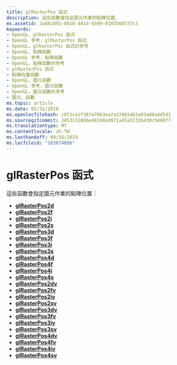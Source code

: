 ```yaml
---
title: glRasterPos 函式
description: 這些函數會指定圖元作業的點陣位置。
ms.assetid: 2a661893-0818-441d-9399-0103560737c3
keywords:
- OpenGL、glRasterPos 函式
- OpenGL 參考，glRasterPos 函式
- OpenGL，glRasterPos 函式的參考
- OpenGL、點陣函數
- OpenGL 參考，點陣函數
- OpenGL、點陣函數的參考
- glRasterPos 函式
- 點陣向量函數
- OpenGL，圖元函數
- OpenGL 參考，圖元函數
- OpenGL，圖元函數的參考
- 圖元、函數
ms.topic: article
ms.date: 05/31/2018
ms.openlocfilehash: c8f2ce2f387e70b3ea7a378b5463a03a88a4d5d2
ms.sourcegitcommit: 2d531328b6ed82d4ad971a45a5131b430c5866f7
ms.translationtype: MT
ms.contentlocale: zh-TW
ms.lasthandoff: 09/16/2019
ms.locfileid: "103674096"
---
```

# <a name="glrasterpos-functions"></a>glRasterPos 函式

這些函數會指定圖元作業的點陣位置：

-   [**glRasterPos2d**](glrasterpos2d.md)
-   [**glRasterPos2f**](glrasterpos2f.md)
-   [**glRasterPos2i**](glrasterpos2i.md)
-   [**glRasterPos2s**](glrasterpos2s.md)
-   [**glRasterPos3d**](glrasterpos3d.md)
-   [**glRasterPos3f**](glrasterpos3f.md)
-   [**glRasterPos3i**](glrasterpos3i.md)
-   [**glRasterPos3s**](glrasterpos3s.md)
-   [**glRasterPos4d**](glrasterpos4d.md)
-   [**glRasterPos4f**](glrasterpos4f.md)
-   [**glRasterPos4i**](glrasterpos4i.md)
-   [**glRasterPos4s**](glrasterpos4s.md)
-   [**glRasterPos2dv**](glrasterpos2dv.md)
-   [**glRasterPos2fv**](glrasterpos2fv.md)
-   [**glRasterPos2iv**](glrasterpos2iv.md)
-   [**glRasterPos2sv**](glrasterpos2sv.md)
-   [**glRasterPos3dv**](glrasterpos3dv.md)
-   [**glRasterPos3fv**](glrasterpos3fv.md)
-   [**glRasterPos3iv**](glrasterpos3iv.md)
-   [**glRasterPos3sv**](glrasterpos3sv.md)
-   [**glRasterPos4dv**](glrasterpos4dv.md)
-   [**glRasterPos4fv**](glrasterpos4fv.md)
-   [**glRasterPos4iv**](glrasterpos4iv.md)
-   [**glRasterPos4sv**](glrasterpos4sv.md)

 

 




